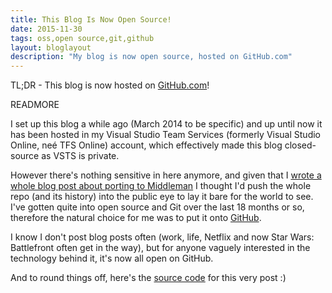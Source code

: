 ```yaml
---
title: This Blog Is Now Open Source!
date: 2015-11-30
tags: oss,open source,git,github
layout: bloglayout
description: "My blog is now open source, hosted on GitHub.com"
---
```


TL;DR - This blog is now hosted on [GitHub.com](https://github.com/martincostello/blog)!

READMORE

I set up this blog a while ago (March 2014 to be specific) and up until now it has been hosted in my Visual Studio Team Services (formerly Visual Studio Online, neé TFS Online) account, which effectively made this blog closed-source as VSTS is private.

However there's nothing sensitive in here anymore, and given that I [wrote a whole blog post about porting to Middleman](https://blog.martincostello.com/why-i-switched-from-wordpress-to-middleman/) I thought I'd push the whole repo (and its history) into the public eye to lay it bare for the world to see. I've gotten quite into open source and Git over the last 18 months or so, therefore the natural choice for me was to put it onto [GitHub](https://github.com/martincostello/blog).

I know I don't post blog posts often (work, life, Netflix and now Star Wars: Battlefront often get in the way), but for anyone vaguely interested in the technology behind it, it's now all open on GitHub.

And to round things off, here's the [source code](https://github.com/martincostello/blog/blob/master/source/2015-11-30-this-blog-is-now-opensource.md) for this very post :)
